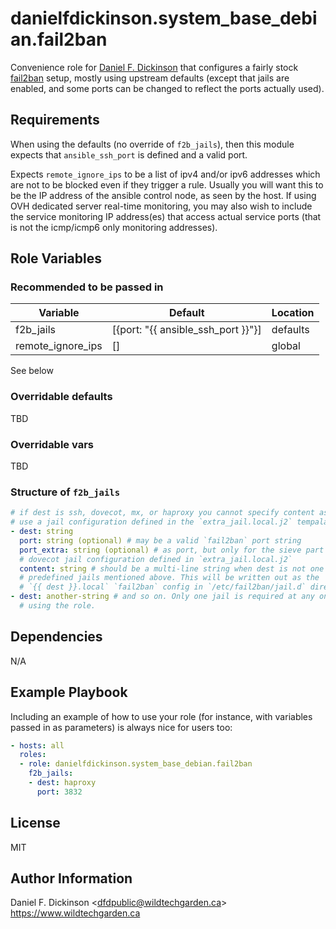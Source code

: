 # danielfdickinson.system_base_debian.fail2ban

Convenience role for [Daniel F. Dickinson](https://www.wildtechgarden.ca/about/)
that configures a fairly stock [fail2ban](https://www.fail2ban.org/) setup,
mostly using upstream defaults (except that jails are enabled, and some ports
can be changed to reflect the ports actually used).

## Requirements

When using the defaults (no override of `f2b_jails`), then this module expects
that `ansible_ssh_port` is defined and a valid port.

Expects `remote_ignore_ips` to be a list of ipv4 and/or ipv6 addresses which are
not to be blocked even if they trigger a rule. Usually you will want this to be
the IP address of the ansible control node, as seen by the host. If using OVH
dedicated server real-time monitoring, you may also wish to include the service
monitoring IP address(es) that access actual service ports (that is not the
icmp/icmp6 only monitoring addresses).

## Role Variables

### Recommended to be passed in

|      Variable      | Default                  | Location                     |
|--------------------|--------------------------|------------------------------|
| f2b_jails          | [{port: "{{ ansible_ssh_port }}"}] | defaults           |
| remote_ignore_ips  | []                       | global                       |

See below

### Overridable defaults

TBD

### Overridable vars

TBD

### Structure of `f2b_jails`

```yaml
# if dest is ssh, dovecot, mx, or haproxy you cannot specify content as it will
# use a jail configuration defined in the `extra_jail.local.j2` tempalate
- dest: string
  port: string (optional) # may be a valid `fail2ban` port string
  port_extra: string (optional) # as port, but only for the sieve part of the
  # dovecot jail configuration defined in `extra_jail.local.j2`
  content: string # should be a multi-line string when dest is not one of the
  # predefined jails mentioned above. This will be written out as the
  # `{{ dest }}.local` `fail2ban` config in `/etc/fail2ban/jail.d` directory.
- dest: another-string # and so on. Only one jail is required at any one time
  # using the role.
```

## Dependencies

N/A

## Example Playbook

Including an example of how to use your role (for instance, with variables
passed in as parameters) is always nice for users too:

``` yaml
- hosts: all
  roles:
  - role: danielfdickinson.system_base_debian.fail2ban
    f2b_jails:
    - dest: haproxy
      port: 3832
```

## License

MIT

## Author Information

Daniel F. Dickinson \<dfdpublic@wildtechgarden.ca>
<https://www.wildtechgarden.ca>
